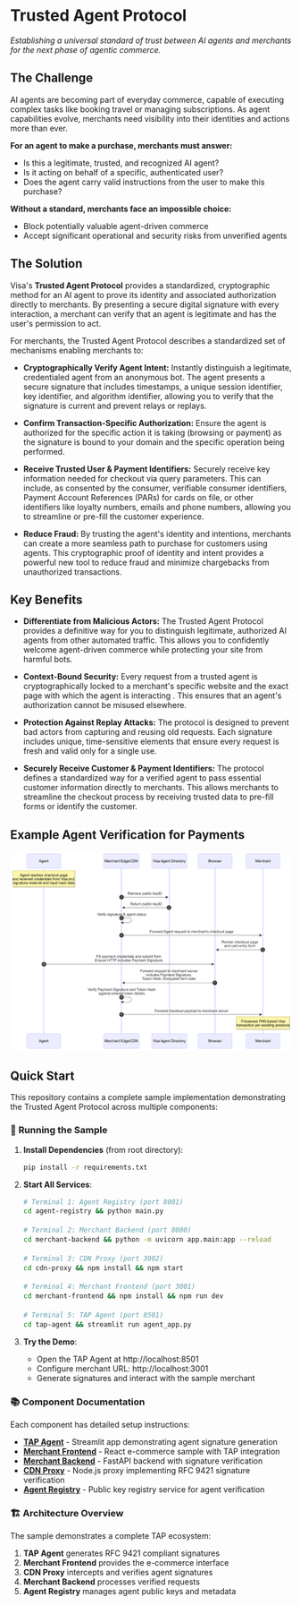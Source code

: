 # Trusted Agent Protocol

*Establishing a universal standard of trust between AI agents and merchants for the next phase of agentic commerce.*


## The Challenge

AI agents are becoming part of everyday commerce, capable of executing complex tasks like booking travel or managing subscriptions. As agent capabilities evolve, merchants need visibility into their identities and actions more than ever.

**For an agent to make a purchase, merchants must answer:**

-  Is this a legitimate, trusted, and recognized AI agent?
-  Is it acting on behalf of a specific, authenticated user?
-  Does the agent carry valid instructions from the user to make this purchase?

**Without a standard, merchants face an impossible choice:**
-  Block potentially valuable agent-driven commerce
-  Accept significant operational and security risks from unverified agents

## The Solution

Visa's **Trusted Agent Protocol** provides a standardized, cryptographic method for an AI agent to prove its identity and associated authorization directly to merchants. By presenting a secure digital signature with every interaction, a merchant can verify that an agent is legitimate and has the user's permission to act.

For merchants, the Trusted Agent Protocol describes a standardized set of mechanisms enabling merchants to:

- **Cryptographically Verify Agent Intent:** Instantly distinguish a legitimate, credentialed agent from an anonymous bot. The agent presents a secure signature that includes timestamps, a unique session identifier, key identifier, and algorithm identifier, allowing you to verify that the signature is current and prevent relays or replays. 

- **Confirm Transaction-Specific Authorization:** Ensure the agent is authorized for the specific action it is taking  (browsing or payment) as the signature is bound to your domain and the specific operation being performed.

- **Receive Trusted User & Payment Identifiers:** Securely receive key information needed for checkout via query parameters. This can include, as consented by the consumer, verifiable consumer identifiers, Payment Account References (PARs) for cards on file, or other identifiers like loyalty numbers, emails and phone numbers, allowing you to streamline or pre-fill the customer experience.

- **Reduce Fraud:** By trusting the agent's identity and intentions, merchants can create a more seamless path to purchase for customers using agents. This cryptographic proof of identity and intent provides a powerful new tool to reduce fraud and minimize chargebacks from unauthorized transactions.

## Key Benefits

- **Differentiate from Malicious Actors:** The Trusted Agent Protocol provides a definitive way for you to distinguish legitimate, authorized AI agents from other automated traffic. This allows you to confidently welcome agent-driven commerce while protecting your site from harmful bots.

- **Context-Bound Security:** Every request from a trusted agent is cryptographically locked to a merchant's specific website and the exact page with which the agent is interacting . This ensures that an agent's authorization cannot be misused elsewhere.

- **Protection Against Replay Attacks:** The protocol is designed to prevent bad actors from capturing and reusing old requests. Each signature includes unique, time-sensitive elements that ensure every request is fresh and valid only for a single use.

- **Securely Receive Customer & Payment Identifiers:** The protocol defines a standardized way for a verified agent to pass essential customer information directly to merchants. This allows merchants to streamline the checkout process by receiving trusted data to pre-fill forms or identify the customer.

## Example Agent Verification for Payments
![](./assets/trusted-agent-protocol-flow.png)

## Quick Start

This repository contains a complete sample implementation demonstrating the Trusted Agent Protocol across multiple components:

### 🚀 **Running the Sample**

1. **Install Dependencies** (from root directory):
   ```bash
   pip install -r requirements.txt
   ```

2. **Start All Services**:
   ```bash
   # Terminal 1: Agent Registry (port 8001)
   cd agent-registry && python main.py
   
   # Terminal 2: Merchant Backend (port 8000)
   cd merchant-backend && python -m uvicorn app.main:app --reload
   
   # Terminal 3: CDN Proxy (port 3002)
   cd cdn-proxy && npm install && npm start
   
   # Terminal 4: Merchant Frontend (port 3001)
   cd merchant-frontend && npm install && npm run dev
   
   # Terminal 5: TAP Agent (port 8501)
   cd tap-agent && streamlit run agent_app.py
   ```

3. **Try the Demo**:
   - Open the TAP Agent at http://localhost:8501
   - Configure merchant URL: http://localhost:3001
   - Generate signatures and interact with the sample merchant

### 📚 **Component Documentation**

Each component has detailed setup instructions:

- **[TAP Agent](./tap-agent/README.md)** - Streamlit app demonstrating agent signature generation
- **[Merchant Frontend](./merchant-frontend/README.md)** - React e-commerce sample with TAP integration  
- **[Merchant Backend](./merchant-backend/README.md)** - FastAPI backend with signature verification
- **[CDN Proxy](./cdn-proxy/README.md)** - Node.js proxy implementing RFC 9421 signature verification
- **[Agent Registry](./agent-registry/README.md)** - Public key registry service for agent verification

### 🏗️ **Architecture Overview**

The sample demonstrates a complete TAP ecosystem:
1. **TAP Agent** generates RFC 9421 compliant signatures
2. **Merchant Frontend** provides the e-commerce interface
3. **CDN Proxy** intercepts and verifies agent signatures  
4. **Merchant Backend** processes verified requests
5. **Agent Registry** manages agent public keys and metadata